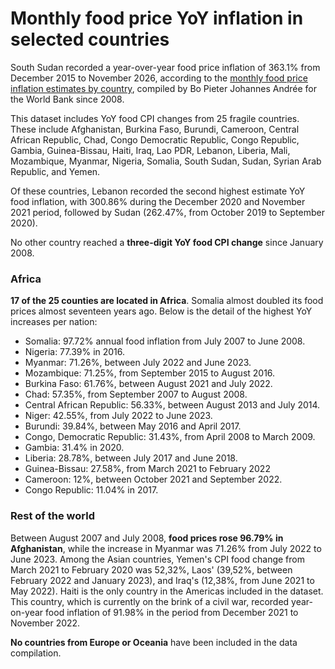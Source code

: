# Monthly food price YoY inflation in selected countries

South Sudan recorded a year-over-year food price inflation of 363.1% from December 2015 to November 2026, according to the [monthly food price inflation estimates by country](https://microdata.worldbank.org/index.php/catalog/4509#study_desc1684331430702), compiled by Bo Pieter Johannes Andrée for the World Bank since 2008.

This dataset includes YoY food CPI changes from 25 fragile countries. These include Afghanistan, Burkina Faso, Burundi, Cameroon, Central African Republic, Chad, Congo Democratic Republic, Congo Republic, Gambia, Guinea-Bissau, Haiti, Iraq, Lao PDR, Lebanon, Liberia, Mali, Mozambique, Myanmar, Nigeria, Somalia, South Sudan, Sudan, Syrian Arab Republic, and Yemen.

Of these countries, Lebanon recorded the second highest estimate YoY food inflation, with 300.86% during the December 2020 and November 2021 period, followed by Sudan (262.47%, from October 2019 to September 2020).

No other country reached a **three-digit YoY food CPI change** since January 2008.

### Africa

**17 of the 25 counties are located in Africa**. Somalia almost doubled its food prices almost seventeen years ago. Below is the detail of the highest YoY increases per nation:

-	Somalia: 97.72% annual food inflation from July 2007 to June 2008.
-	Nigeria: 77.39% in 2016.
-	Myanmar: 71.26%, between July 2022 and June 2023.
-	Mozambique: 71.25%, from September 2015 to August 2016.
-	Burkina Faso: 61.76%, between August 2021 and July 2022.
-	Chad: 57.35%, from September 2007 to August 2008.
-	Central African Republic: 56.33%, between August 2013 and July 2014.
-	Niger: 42.55%, from July 2022 to June 2023.
-	Burundi: 39.84%, between May 2016 and April 2017.
-	Congo, Democratic Republic: 31.43%, from April 2008 to March 2009.
-	Gambia: 31.4% in 2020.
-	Liberia: 28.78%, between July 2017 and June 2018.
-	Guinea-Bissau: 27.58%, from March 2021 to February 2022
-	Cameroon: 12%, between October 2021 and September 2022.
-	Congo Republic: 11.04% in 2017.

### Rest of the world

Between August 2007 and July 2008, **food prices rose 96.79% in Afghanistan**, while the increase in Myanmar was 71.26% from July 2022 to June 2023. Among the Asian countries, Yemen's CPI food change from March 2021 to February 2020 was 52,32%, Laos' (39,52%, between February 2022 and January 2023), and Iraq's (12,38%, from June 2021 to May 2022).
Haiti is the only country in the Americas included in the dataset. This country, which is currently on the brink of a civil war, recorded year-on-year food inflation of 91.98% in the period from December 2021 to November 2022.

**No countries from Europe or Oceania** have been included in the data compilation.
